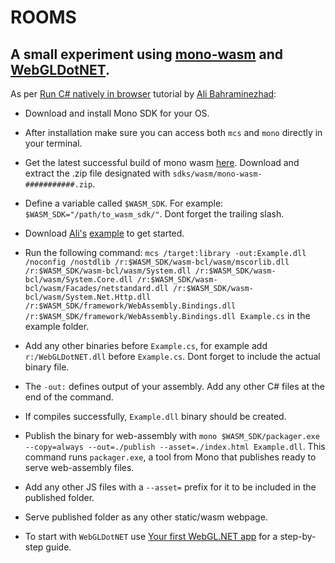 # ROOMS
 
## A small experiment using [mono-wasm](https://www.mono-project.com/news/2018/01/16/mono-static-webassembly-compilation/ "mono-wasm") and [WebGLDotNET](https://github.com/WaveEngine/WebGL.NET "WebGLDotNET").


As per [Run C# natively in browser](https://itnext.io/run-c-natively-in-the-browser-through-the-web-assembly-via-mono-wasm-60f3d55dd05a "Run C# natively in browser") tutorial by [Ali Bahraminezhad](https://github.com/0x414c49):


* Download and install Mono SDK for your OS.

* After installation make sure you can access both `mcs` and `mono` directly in your terminal.

* Get the latest successful build of mono wasm [here](https://jenkins.mono-project.com/job/test-mono-mainline-wasm/label=ubuntu-1804-amd64/lastSuccessfulBuild/Azure/). Download and extract the .zip file designated with `sdks/wasm/mono-wasm-###########.zip`.

* Define a variable called `$WASM_SDK`. For example: `$WASM_SDK="/path/to_wasm_sdk/"`. Dont forget the trailing slash.

* Download [Ali's](https://github.com/0x414c49) [example](https://github.com/0x414c49/mono-wasm-example) to get started.

* Run the following command: `mcs /target:library -out:Example.dll /noconfig /nostdlib /r:$WASM_SDK/wasm-bcl/wasm/mscorlib.dll /r:$WASM_SDK/wasm-bcl/wasm/System.dll /r:$WASM_SDK/wasm-bcl/wasm/System.Core.dll /r:$WASM_SDK/wasm-bcl/wasm/Facades/netstandard.dll /r:$WASM_SDK/wasm-bcl/wasm/System.Net.Http.dll /r:$WASM_SDK/framework/WebAssembly.Bindings.dll /r:$WASM_SDK/framework/WebAssembly.Bindings.dll Example.cs` in the example folder.

* Add any other binaries before `Example.cs`, for example add `r:/WebGLDotNET.dll` before `Example.cs`. Dont forget to include the actual binary file.

* The `-out:` defines output of your assembly. Add any other C# files at the end of the command.

* If compiles successfully, `Example.dll` binary should be created.

* Publish the binary for web-assembly with `mono $WASM_SDK/packager.exe --copy=always --out=./publish --asset=./index.html Example.dll`. This command runs `packager.exe`, a tool from Mono that publishes ready to serve web-assembly files. 

* Add any other JS files with a `--asset=` prefix for it to be included in the published folder.

* Serve published folder as any other static/wasm webpage. 

* To start with `WebGLDotNET` use [Your first WebGL.NET app](https://geeks.ms/xamarinteam/2019/08/28/your-first-webgldotnet-app/) for a step-by-step guide.



